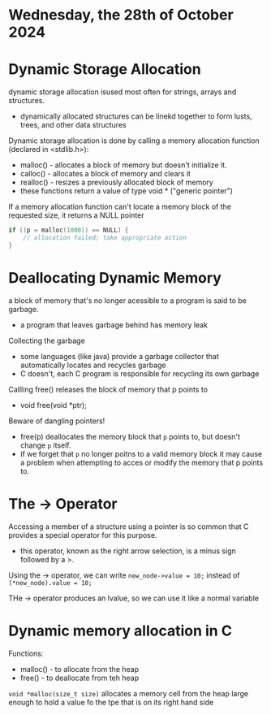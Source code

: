 # Wednesday, the 28th of October 2024

# Dynamic Storage Allocation
dynamic storage allocation isused most often for strings, arrays and structures.
- dynamically allocated structures can be linekd together to form lusts, trees, and other data structures

Dynamic storage allocation is done by calling a memory allocation function (declared in <stdlib.h>):
- malloc() - allocates a block of memory but doesn't initialize it.
- calloc() - allocates a block of memory and clears it
- realloc() - resizes a previously allocated block of memory
- these functions return a value of type void * ("generic pointer")

If a memory allocation function can't locate a memory block of the requested size, it returns a NULL pointer
```C
if ((p = malloc(1000)) == NULL) {
    // allocation failed; take appropriate action
}
```

# Deallocating Dynamic Memory
a block of memory that's no longer acessible to a program is said to be garbage.
- a program that leaves garbage behind has memory leak

Collecting the garbage
- some languages (like java) provide a garbage collector that automatically locates and recycles garbage
- C doesn't, each C program is responsible for recycling its own garbage

Callling free() releases the block of memory that p points to
- void free(void *ptr);

Beware of dangling pointers!
- free(p) deallocates the memory block that `p` points to, but doesn't change `p` itself.
- if we forget that `p` no longer poitns to a valid memory block it may cause a problem when attempting to acces or modify the memory that p points to.

# The -> Operator
Accessing a member of a structure using a pointer is so common that C provides a special operator for this purpose.
- this operator, known as the right arrow selection, is a minus sign followed by a >.

Using the -> operator, we can write `new_node->value = 10;` instead of `(*new_node).value = 10;`

THe -> operator produces an lvalue, so we can use it like a normal variable


# Dynamic memory allocation in C
Functions:
- malloc() - to allocate from the heap
- free() - to deallocate from teh heap

`void *malloc(size_t size)` allocates a memory cell from the heap large enough to hold a value fo the tpe that is on its right hand side